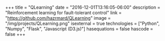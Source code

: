 +++
title = "QLearning"
date = "2016-12-01T13:16:05-06:00"
description = "Reinforcement learning for fault-tolerant control"
link = "https://github.com/hazrmard/QLearning"
image = "/img/projects/QLearning.png"
isexternal = true
technologies = ["Python", "Numpy", "Flask", "Javascript (D3.js)"]
hasequations = false
hascode = false
+++
